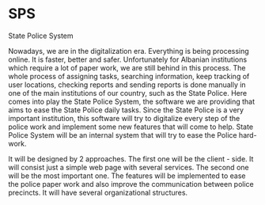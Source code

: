 # SPS
State Police System


Nowadays, we are in the digitalization era. Everything is being processing online. It is faster, better and safer. Unfortunately for Albanian institutions which require a lot of paper work, we are still behind in this process. The whole process of assigning tasks, searching information, keep tracking of user locations, checking reports and sending reports is done manually in one of the main institutions of our country, such as the State Police. Here comes into play the State Police System, the software we are providing that aims to ease the State Police daily tasks. Since the State Police is a very important institution, this software will try to digitalize every step of the police work and implement some new features that will come to help.
State Police System will be an internal system that will try to ease the Police hard-work.

It will be designed by 2 approaches. 
The first one will be the client - side. It will consist just a simple web page with several services.
The second one will be the most important one. The features will be implemented to ease the police paper work and also improve the communication between police precincts. It will have several organizational structures.


